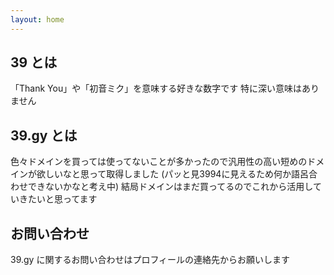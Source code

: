```yaml
---
layout: home
---
```

## 39 とは
「Thank You」や「初音ミク」を意味する好きな数字です
特に深い意味はありません

## 39.gy とは
色々ドメインを買っては使ってないことが多かったので汎用性の高い短めのドメインが欲しいなと思って取得しました (パッと見3994に見えるため何か語呂合わせできないかなと考え中)
結局ドメインはまだ買ってるのでこれから活用していきたいと思ってます

## お問い合わせ
39.gy に関するお問い合わせはプロフィールの連絡先からお願いします
